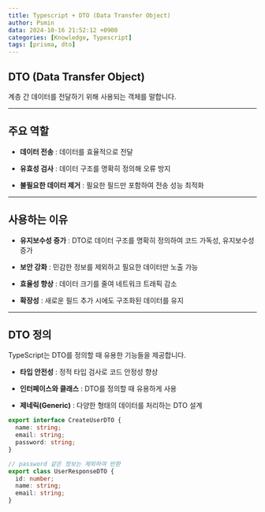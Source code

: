 ```yaml
---
title: Typescript + DTO (Data Transfer Object)
author: Psmin
data: 2024-10-16 21:52:12 +0900
categories: [Knowledge, Typescript]
tags: [prisma, dto]
---
```


## DTO (Data Transfer Object)

계층 간 데이터를 전달하기 위해 사용되는 객체를 말합니다.

---

## 주요 역할

- **데이터 전송** : 데이터를 효율적으로 전달

- **유효성 검사** : 데이터 구조를 명확히 정의해 오류 방지

- **불필요한 데이터 제거** : 필요한 필드만 포함하여 전송 성능 최적화

---

## 사용하는 이유

- **유지보수성 증가** : DTO로 데이터 구조를 명확히 정의하여 코드 가독성, 유지보수성 증가

- **보안 강화** : 민감한 정보를 제외하고 필요한 데이터만 노출 가능

- **효율성 향상** : 데이터 크기를 줄여 네트워크 트래픽 감소

- **확장성** : 새로운 필드 추가 시에도 구조화된 데이터를 유지

---

## DTO 정의

TypeScript는 DTO를 정의할 때 유용한 기능들을 제공합니다.

- **타입 안전성** : 정적 타입 검사로 코드 안정성 향상

- **인터페이스와 클래스** : DTO를 정의할 때 유용하게 사용
- **제네릭(Generic)** : 다양한 형태의 데이터를 처리하는 DTO 설계

```ts
export interface CreateUserDTO {
  name: string;
  email: string;
  password: string;
}

// password 같은 정보는 제외하여 반환
export class UserResponseDTO {
  id: number;
  name: string;
  email: string;
}
```
